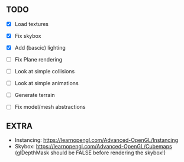 ## TODO
- [X] Load textures
- [X] Fix skybox
- [X] Add (bascic) lighting 
- [ ] Fix Plane rendering
- [ ] Look at simple collisions
- [ ] Look at simple animations
- [ ] Generate terrain
- [ ] Fix model/mesh abstractions


## EXTRA
* Instancing: https://learnopengl.com/Advanced-OpenGL/Instancing
* Skybox: https://learnopengl.com/Advanced-OpenGL/Cubemaps (glDepthMask should be FALSE before rendering the skybox!)
